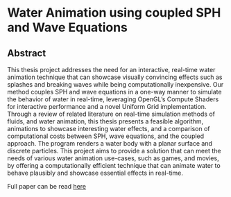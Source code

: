 # Water Animation using coupled SPH and Wave Equations

## Abstract
This thesis project addresses the need for an interactive, real-time water animation technique that can showcase visually convincing effects such as splashes and breaking waves while being computationally inexpensive. Our method couples SPH and wave equations in a one-way manner to simulate the behavior of water in real-time, leveraging OpenGL’s Compute Shaders for interactive performance and a novel Uniform Grid implementation. Through a review of related literature on real-time simulation methods of fluids, and water animation, this thesis presents a feasible algorithm, animations to showcase interesting water effects, and a comparison of computational costs between SPH, wave equations, and the coupled approach. The program renders a water body with a planar surface and discrete particles. This project aims to provide a solution that can meet the needs of various water animation use-cases, such as games, and movies, by offering a computationally efficient technique that can animate water to behave plausibly and showcase essential effects in real-time.

Full paper can be read [here](https://hammer.purdue.edu/articles/thesis/Water_Animation_using_Coupled_SPH_and_Wave_Equations/22655074)